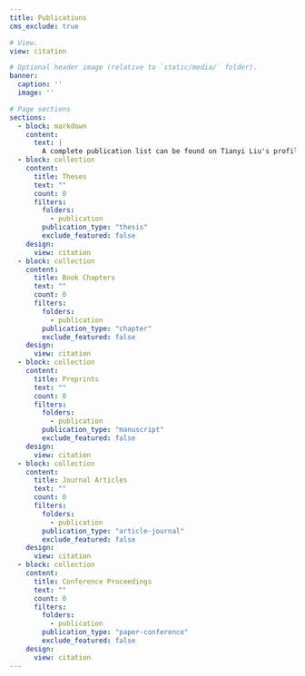 ```yaml
---
title: Publications
cms_exclude: true

# View.
view: citation

# Optional header image (relative to `static/media/` folder).
banner:
  caption: ''
  image: ''

# Page sections
sections:
  - block: markdown
    content:
      text: |
        A complete publication list can be found on Tianyi Liu's profiles in [Google Scholar](https://scholar.google.com/citations?user=SAJ8bL8AAAAJ&hl=en) and [Research Gate](https://www.researchgate.net/profile/Tianyi-Liu-3).
  - block: collection
    content:
      title: Theses
      text: ""
      count: 0
      filters:
        folders:
          - publication
        publication_type: "thesis"
        exclude_featured: false
    design:
      view: citation
  - block: collection
    content:
      title: Book Chapters
      text: ""
      count: 0
      filters:
        folders:
          - publication
        publication_type: "chapter"
        exclude_featured: false
    design:
      view: citation
  - block: collection
    content:
      title: Preprints
      text: ""
      count: 0
      filters:
        folders:
          - publication
        publication_type: "manuscript"
        exclude_featured: false
    design:
      view: citation
  - block: collection
    content:
      title: Journal Articles
      text: ""
      count: 0
      filters:
        folders:
          - publication
        publication_type: "article-journal"
        exclude_featured: false
    design:
      view: citation
  - block: collection
    content:
      title: Conference Proceedings
      text: ""
      count: 0
      filters:
        folders:
          - publication
        publication_type: "paper-conference"
        exclude_featured: false
    design:
      view: citation
---
```

